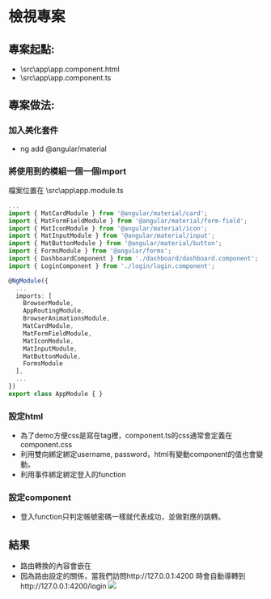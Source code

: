 # 檢視專案

## 專案起點: 
* \src\app\app.component.html
* \src\app\app.component.ts

## 專案做法:
### 加入美化套件
* ng add @angular/material

### 將使用到的模組一個一個import
檔案位置在 \src\app\app.module.ts
```typescript
...
import { MatCardModule } from '@angular/material/card';
import { MatFormFieldModule } from '@angular/material/form-field';
import { MatIconModule } from '@angular/material/icon';
import { MatInputModule } from '@angular/material/input';
import { MatButtonModule } from '@angular/material/button';
import { FormsModule } from '@angular/forms';
import { DashboardComponent } from './dashboard/dashboard.component';
import { LoginComponent } from './login/login.component';

@NgModule({
  ...
  imports: [
    BrowserModule,
    AppRoutingModule,
    BrowserAnimationsModule,
    MatCardModule,
    MatFormFieldModule,
    MatIconModule,
    MatInputModule,
    MatButtonModule,
    FormsModule
  ],
  ...
})
export class AppModule { }

```

### 設定html
* 為了demo方便css是寫在tag裡，component.ts的css通常會定義在component.css
* 利用雙向綁定綁定username, password，html有變動component的值也會變動。
* 利用事件綁定綁定登入的function

### 設定component
* 登入function只判定帳號密碼一樣就代表成功，並做對應的跳轉。

## 結果 
* 路由轉換的內容會嵌在<router-outlet></router-outlet>
* 因為路由設定的關係，當我們訪問http://127.0.0.1:4200 時會自動導轉到http://127.0.0.1:4200/login 
![](https://i.imgur.com/G3mYuZG.png)

